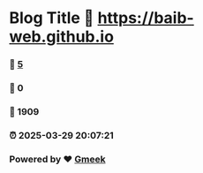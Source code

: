 # Blog Title :link: https://baib-web.github.io 
### :page_facing_up: [5](https://baib-web.github.io/tag.html) 
### :speech_balloon: 0 
### :hibiscus: 1909 
### :alarm_clock: 2025-03-29 20:07:21 
### Powered by :heart: [Gmeek](https://github.com/Meekdai/Gmeek)
